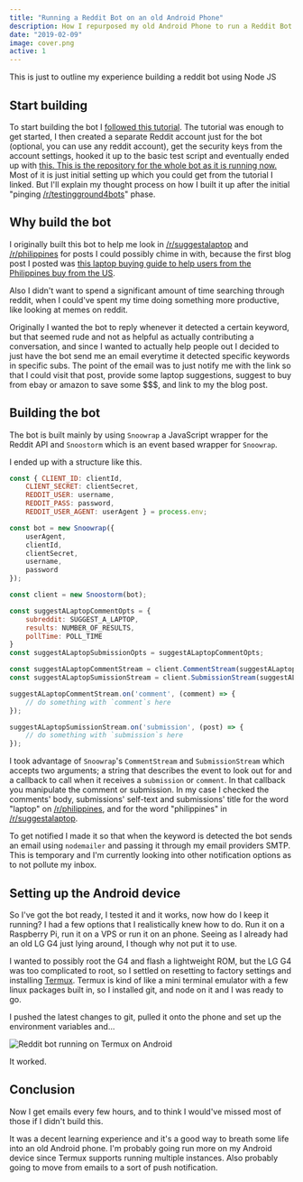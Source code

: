 ```yaml
---
title: "Running a Reddit Bot on an old Android Phone"
description: How I repurposed my old Android Phone to run a Reddit Bot 24/7
date: "2019-02-09"
image: cover.png
active: 1
---
```

This is just to outline my experience building a reddit bot using Node JS

## Start building

To start building the bot I [followed this tutorial](https://blog.syntonic.io/2017/07/07/reddit-bot-nodejs-example/). The tutorial was enough to get started, I then created a separate Reddit account just for the bot (optional, you can use any reddit account), get the security keys from the account settings, hooked it up to the basic test script and eventually ended up with [this. This is the repository for the whole bot as it is running now.](https://github.com/justinemmanuelmercado/salphbot) Most of it is just initial setting up which you could get from the tutorial I linked. But I'll explain my thought process on how I built it up after the initial "pinging [/r/testingground4bots](https://reddit.com/r/testingground4bots)" phase.

## Why build the bot

I originally built this bot to help me look in [/r/suggestalaptop](https://reddit.com/r/suggestalaptop) and [/r/philippines](https://reddit.com/r/philippines) for posts I could possibly chime in with, because the first blog post I posted was [this laptop buying guide to help users from the Philippines buy from the US](/laptop-buying). 

Also I didn't want to spend a significant amount of time searching through reddit, when I could've spent my time doing something more productive, like looking at memes on reddit.

Originally I wanted the bot to reply whenever it detected a certain keyword, but that seemed rude and not as helpful as actually contributing a conversation, and since I wanted to actually help people out I decided to just have the bot send me an email everytime it detected specific keywords in specific subs. The point of the email was to just notify me with the link so that I could visit that post, provide some laptop suggestions, suggest to buy from ebay or amazon to save some $$$, and link to my the blog post.

## Building the bot

The bot is built mainly by using `Snoowrap` a JavaScript wrapper for the Reddit API and `Snoostorm` which is an event based wrapper for `Snoowrap`.

I ended up with a structure like this.

```javascript
const { CLIENT_ID: clientId,
    CLIENT_SECRET: clientSecret,
    REDDIT_USER: username,
    REDDIT_PASS: password,
    REDDIT_USER_AGENT: userAgent } = process.env;

const bot = new Snoowrap({
    userAgent,
    clientId,
    clientSecret,
    username,
    password
});

const client = new Snoostorm(bot);

const suggestALaptopCommentOpts = {
    subreddit: SUGGEST_A_LAPTOP,
    results: NUMBER_OF_RESULTS,
    pollTime: POLL_TIME
}
const suggestALaptopSubmissionOpts = suggestALaptopCommentOpts;

const suggestALaptopCommentStream = client.CommentStream(suggestALaptopCommentOpts);
const suggestALaptopSumissionStream = client.SubmissionStream(suggestALaptopSubmissionOpts);

suggestALaptopCommentStream.on('comment', (comment) => {
    // do something with `comment`s here
});

suggestALaptopSumissionStream.on('submission', (post) => {
    // do something with `submission`s here
});

```

I took advantage of `Snoowrap`'s `CommentStream` and `SubmissionStream` which accepts two arguments; a string that describes the event to look out for and a callback to call when it receives a `submission` or `comment`. In that callback you manipulate the comment or submission. In my case I checked the comments' body, submissions' self-text and submissions' title for the word "laptop" on [/r/philippines](https://reddit.com/r/philippines), and for the word "philippines" in [/r/suggestalaptop](https://reddit.com/r/suggestalaptop).

To get notified I made it so that when the keyword is detected the bot sends an email using `nodemailer` and passing it through my email providers SMTP. This is temporary and I'm currently looking into other notification options as to not pollute my inbox.

## Setting up the Android device

So I've got the bot ready, I tested it and it works, now how do I keep it running? I had a few options that I realistically knew how to do. Run it on a Raspberry Pi, run it on a VPS or run it on an  phone. Seeing as I already had an old LG G4 just lying around, I though why not put it to use.

I wanted to possibly root the G4 and flash a lightweight ROM, but the LG G4 was too complicated to root, so I settled on resetting to factory settings and installing [Termux](https://play.google.com/store/apps/details?id=com.termux&hl=en). Termux is kind of like a mini terminal emulator with a few linux packages built in, so I installed git, and node on it and I was ready to go.

I pushed the latest changes to git, pulled it onto the phone and set up the environment variables and...

![Reddit bot running on Termux on Android](result1.jpg "Reddit bot running on Termux on Android")

It worked.

## Conclusion

Now I get emails every few hours, and to think I would've missed most of those if I didn't build this. 

It was a decent learning experience and it's a good way to breath some life into an old Android phone. I'm probably going run more on my Android device since Termux supports running multiple instances. Also probably going to move from emails to a sort of push notification. 